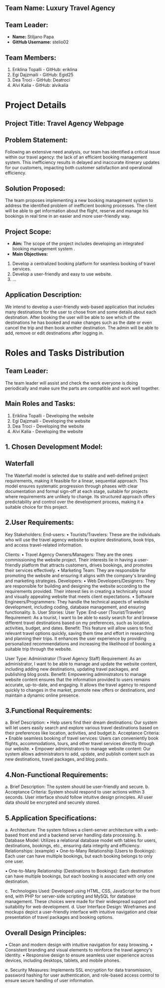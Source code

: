 ## Team Name: Luxury Travel Agency

## Team Leader:
- **Name:** Stiljano Papa
- **GitHub Username:** stelio02

## Team Members:
1. Eriklina Topalli - GitHub: eriklina
2. Egi Dajzmaili - GitHub: Egid25
3. Dea Troci - GitHub: Deatroci
4. Alvi Kalia - GitHub: alvikalia

# Project Details

## Project Title: Travel Agency Webpage

## Problem Statement:
Following an extensive need analysis, our team has identified a critical issue within our travel agency: the lack of an efficient booking management system. This inefficiency results in delayed and inaccurate itinerary updates for our customers, impacting both customer satisfaction and operational efficiency.

## Solution Proposed:
The team proposes implementing a new booking management system to address the identified problem of inefficient booking processes. The client will be able to get information about the flight, reserve and manage his bookings in real time in an easier and more user-friendly way.

## Project Scope:
- **Aim:** The scope of the project includes developing an integrated booking management system .
- **Main Objectives:**
1. Develop a centralized booking platform for seamless booking of travel services.
2. Develop a user-friendly and easy to use website.
3. ...

## Application Description:
We intend to develop a user-friendly web-based application that includes many destinations for the user to chose from and some details about each destination. After booking the user will be able to see which of the destinations he has booked and make changes such as the date or even cancel the trip and then book another destination. The admin will be able to add, remove or edit destinations after logging in.

# Roles and Tasks Distribution

## Team Leader:

The team leader will assist and check the work everyone is doing periodically and make sure the parts are compatible and work well together.

## Main Roles and Tasks:
1. Eriklina Topalli - Developing the website
2. Egi Dajzmaili - Developing the website
3. Dea Troci - Developing the website
4. Alvi Kalia - Developing the website


## 1. Chosen Development Model:
## Waterfall
The Waterfall model is selected due to stable and well-defined project requirements, making it feasible for a linear, sequential approach. This model ensures systematic progression through phases with clear documentation and formal sign-off at each stage, suitable for projects where requirements are unlikely to change. Its structured approach offers predictability and control over the development process, making it a suitable choice for this project.
## 2.User Requirements:
 Key Stakeholders:
End-users:
•	Tourists/Travelers: These are the individuals who will use the travel agency website to explore destinations, book trips, and access travel-related information.

Clients:
•	Travel Agency Owners/Managers: They are the ones commissioning the website project. Their interests lie in having a user-friendly platform that attracts customers, drives bookings, and promotes their services effectively.
•	Marketing Team: They are responsible for promoting the website and ensuring it aligns with the company's branding and marketing strategies.
Developers:
•	Web Developers/Designers: They are responsible for building and designing the website according to the requirements provided. Their interest lies in creating a technically sound and visually appealing website that meets client expectations.
•	Software Engineers/Programmers: They handle the technical aspects of website development, including coding, database management, and ensuring functionality.
b. User Stories:
User Type: End-user (Tourist/Traveler)
Requirement: As a tourist, I want to be able to easily search for and browse different travel destinations based on my preferences, such as location, activities, budget, and dates.
Benefit: This feature will allow users to find relevant travel options quickly, saving them time and effort in researching and planning their trips. It enhances the user experience by providing personalized recommendations and increasing the likelihood of booking a suitable trip through the website.

User Type: Administrator (Travel Agency Staff)
Requirement: As an administrator, I want to be able to manage and update the website content, including adding new destinations, updating travel packages, and publishing blog posts.
Benefit: Empowering administrators to manage website content ensures that the information provided to users remains accurate, up-to-date, and engaging. It allows the travel agency to respond quickly to changes in the market, promote new offers or destinations, and maintain a dynamic online presence.

## 3.Functional Requirements:
a. Brief Description: 
•	Help users find their dream destinations: Our system will let users easily search and explore various travel destinations based on their preferences like location, activities, and budget.b. Acceptance Criteria:
•	Enable seamless booking of travel services: Users can conveniently book flights, accommodations, tours, and other travel services directly through our website.
•	Empower administrators to manage website content: Our system allows administrators to add, update, and publish content such as new destinations, travel packages, and blog posts.
## 4.Non-Functional Requirements:
a. Brief Description: 
The system should be user-friendly and secure.
b. Acceptance Criteria:
System should respond to user actions within 3 seconds.
User interface should follow intuitive design principles.
All user data should be encrypted and securely stored.

## 5.Application Specifications:

a. Architecture: The system follows a client-server architecture with a web-based front end and a backend server handling data processing.
b. Database Model: Utilizes a relational database model with tables for users, destinations, bookings, etc., ensuring data integrity and efficiency.
Relationships:
(example)
•	One-to-Many Relationship (Users to Bookings):
Each user can have multiple bookings, but each booking belongs to only one user.

•	One-to-Many Relationship (Destinations to Bookings):
Each destination can have multiple bookings, but each booking is associated with only one destination.

c. Technologies Used: Developed using HTML, CSS, JavaScript for the front end, with PHP for server-side scripting and MySQL for database management. These choices were made for their widespread support and suitability for web development.
d. User Interface Design: Wireframes and mockups depict a user-friendly interface with intuitive navigation and clear presentation of travel packages and booking options.
 
## Overall Design Principles:
•	Clean and modern design with intuitive navigation for easy browsing.
•	Consistent branding and visual elements to reinforce the travel agency's identity.
•	Responsive design to ensure seamless user experience across devices, including desktops, tablets, and mobile phones.

e. Security Measures: Implements SSL encryption for data transmission, password hashing for user authentication, and role-based access control to ensure secure handling of user information.



